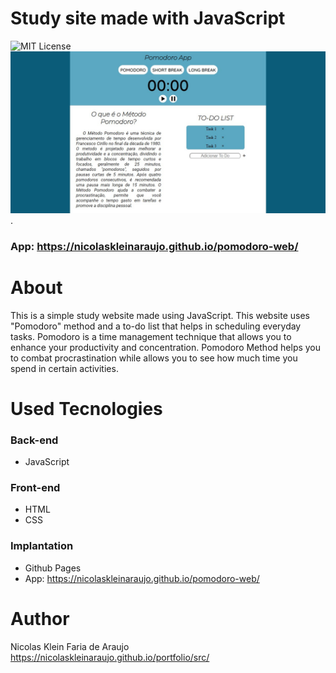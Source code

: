 # Study site made with JavaScript
 ![MIT License](https://img.shields.io/badge/license-MIT-blue)<br>
 <img src="./assets/home-screen.jpg" alt="Print Index Page" width="700">.
 ### App: https://nicolaskleinaraujo.github.io/pomodoro-web/

# About
 This is a simple study website made using JavaScript.
 This website uses "Pomodoro" method and a to-do list that helps in scheduling everyday tasks.
 Pomodoro is a time management technique that allows you to enhance your productivity and concentration.
 Pomodoro Method helps you to combat procrastination while allows you  to see how much time you spend in certain activities.

# Used Tecnologies
 ### Back-end
 - JavaScript

 ### Front-end
 - HTML
 - CSS

 ### Implantation
 - Github Pages
 - App: https://nicolaskleinaraujo.github.io/pomodoro-web/

# Author
 Nicolas Klein Faria de Araujo <br>
 https://nicolaskleinaraujo.github.io/portfolio/src/
